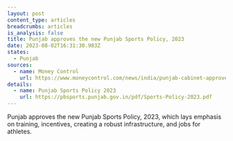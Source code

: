 ```yaml
---
layout: post
content_type: articles
breadcrumbs: articles
is_analysis: false
title: Punjab approves the new Punjab Sports Policy, 2023
date: 2023-08-02T16:31:30.983Z
states:
  - Punjab
sources:
  - name: Money Control
    url: https://www.moneycontrol.com/news/india/punjab-cabinet-approves-new-sports-policy-11058181.html
details:
  - name: Punjab Sports Policy 2023
    url: https://pbsports.punjab.gov.in/pdf/Sports-Policy-2023.pdf
---
```

Punjab approves the new Punjab Sports Policy, 2023, which lays emphasis on training, incentives, creating a robust infrastructure, and jobs for athletes.